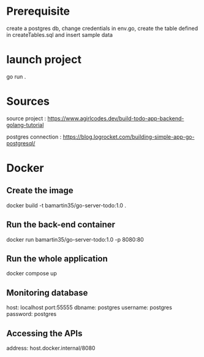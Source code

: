 # Prerequisite
create a postgres db, change credentials in env.go, create the table defined in createTables.sql and insert sample data

# launch project
go run .

# Sources
source project : https://www.agirlcodes.dev/build-todo-app-backend-golang-tutorial

postgres connection : https://blog.logrocket.com/building-simple-app-go-postgresql/

# Docker
## Create the image
docker build -t bamartin35/go-server-todo:1.0 .

## Run the back-end container
docker run bamartin35/go-server-todo:1.0 -p 8080:80

## Run the whole application
docker compose up

## Monitoring database
host: localhost
port:55555
dbname: postgres
username: postgres
password: postgres

## Accessing the APIs
address: host.docker.internal/8080

